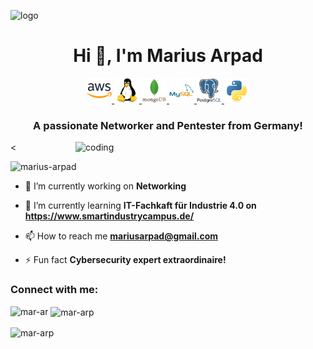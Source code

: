 ![logo](https://github.com/mar-arp/marius-arpad/blob/main/The%20future.png)
<h1 align="center">Hi 👋, I'm Marius Arpad</h1>

<p align="center"> <a href="https://aws.amazon.com" target="_blank" rel="noreferrer"> <img src="https://raw.githubusercontent.com/devicons/devicon/master/icons/amazonwebservices/amazonwebservices-original-wordmark.svg" alt="aws" width="40" height="40"/> </a> <a href="https://www.linux.org/" target="_blank" rel="noreferrer"> <img src="https://raw.githubusercontent.com/devicons/devicon/master/icons/linux/linux-original.svg" alt="linux" width="40" height="40"/> </a> <a href="https://www.mongodb.com/" target="_blank" rel="noreferrer"> <img src="https://raw.githubusercontent.com/devicons/devicon/master/icons/mongodb/mongodb-original-wordmark.svg" alt="mongodb" width="40" height="40"/> </a> <a href="https://www.mysql.com/" target="_blank" rel="noreferrer"> <img src="https://raw.githubusercontent.com/devicons/devicon/master/icons/mysql/mysql-original-wordmark.svg" alt="mysql" width="40" height="40"/> </a> <a href="https://www.postgresql.org" target="_blank" rel="noreferrer"> <img src="https://raw.githubusercontent.com/devicons/devicon/master/icons/postgresql/postgresql-original-wordmark.svg" alt="postgresql" width="40" height="40"/> </a> <a href="https://www.python.org" target="_blank" rel="noreferrer"> <img src="https://raw.githubusercontent.com/devicons/devicon/master/icons/python/python-original.svg" alt="python" width="40" height="40"/> </a> </p>
<h3 align="center">A passionate Networker and Pentester from Germany!</h3>
<<img align="right" alt="coding" width="400" src="https://media0.giphy.com/media/qgQUggAC3Pfv687qPC/giphy.gif">

<p align="left"> <img src="https://komarev.com/ghpvc/?username=marius-arpad&label=Profile%20views&color=0e75b6&style=flat" alt="marius-arpad" /> </p>

- 🔭 I’m currently working on **Networking**

- 🌱 I’m currently learning **IT-Fachkaft für Industrie 4.0 on https://www.smartindustrycampus.de/**

- 📫 How to reach me **mariusarpad@gmail.com**

- ⚡ Fun fact **Cybersecurity expert extraordinaire!**

<h3 align="left">Connect with me:</h3>
<p align="left">
</p>


<p><img align="left" src="https://github-readme-stats.vercel.app/api/top-langs?username=mar-arp&show_icons=true&locale=en&layout=compact" alt="mar-ar" /></p>

<p>&nbsp;<img align="center" src="https://github-readme-stats.vercel.app/api?username=mar-arp&show_icons=true&locale=en" alt="mar-arp" /></p>

<p><img align="center" src="https://github-readme-streak-stats.herokuapp.com/?user=mar-arp&" alt="mar-arp" /></p>
